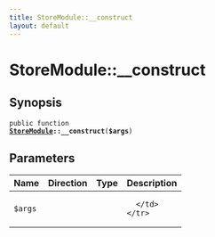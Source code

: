 ```yaml
---
title: StoreModule::__construct
layout: default
---
```


# StoreModule::__construct

## Synopsis

<code>public function <b><a href="StoreModule">StoreModule</a>::__construct</b>(<b>$args</b>)</code>

## Parameters

<table>
  <thead>
    <tr>
      <th>Name</th>
      <th>Direction</th>
      <th>Type</th>
      <th>Description</th>
    </tr>
  </thead>
  <tbody>
    <tr>
      <td><code>$args</code>
      <td><i></i></td>
      <td></td>
      <td>

      </td>
    </tr>
  </tbody>
</table>

